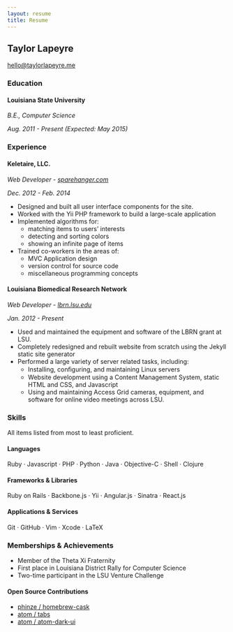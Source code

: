 ```yaml
---
layout: resume
title: Resume
---
```


## Taylor Lapeyre
[hello@taylorlapeyre.me][email]


### Education

#### Louisiana State University

*B.E., Computer Science*

*Aug. 2011 - Present (Expected: May 2015)*


### Experience

#### Keletaire, LLC.

*Web Developer - [sparehanger.com][sh]*

*Dec. 2012 - Feb. 2014*

- Designed and built all user interface components for the site.
- Worked with the Yii PHP framework to build a large-scale application
- Implemented algorithms for:
  - matching items to users’ interests
  - detecting and sorting colors
  - showing an infinite page of items
- Trained co-workers in the areas of:
  - MVC Application design
  - version control for source code
  - miscellaneous programming concepts

#### Louisiana Biomedical Research Network

*Web Developer - [lbrn.lsu.edu][lbrn]*

*Jan. 2012 - Present*

- Used and maintained the equipment and software of the LBRN grant at LSU.
- Completely redesigned and rebuilt website from scratch using the Jekyll static site generator
- Performed a large variety of server related tasks, including:
  - Installing, conﬁguring, and maintaining Linux servers
  - Website development using a Content Management System, static HTML and CSS, and Javascript
  - Using and maintaining Access Grid cameras, equipment, and software for online video meetings across LSU.


### Skills

All items listed from most to least proficient.

#### Languages

Ruby · Javascript · PHP · Python · Java · Objective-C · Shell · Clojure

#### Frameworks & Libraries

Ruby on Rails · Backbone.js · Yii · Angular.js · Sinatra · React.js

#### Applications & Services

Git · GitHub · Vim · Xcode · LaTeX


### Memberships & Achievements

- Member of the Theta Xi Fraternity
- First place in Louisiana District Rally for Computer Science
- Two-time participant in the LSU Venture Challenge

#### Open Source Contributions

- [phinze / homebrew-cask][homebrew]
- [atom / tabs][atomtabs]
- [atom / atom-dark-ui][atomui]

[email]: mailto:hello@taylorlapeyre.me
[sh]: http://sparehanger.com
[lbrn]: http://lbrn.lsu.edu
[homebrew]: https://github.com/phinze/homebrew-cask
[atomtabs]: https://github.com/atom/tabs
[atomui]: https://github.com/atom/atom-dark-ui/
